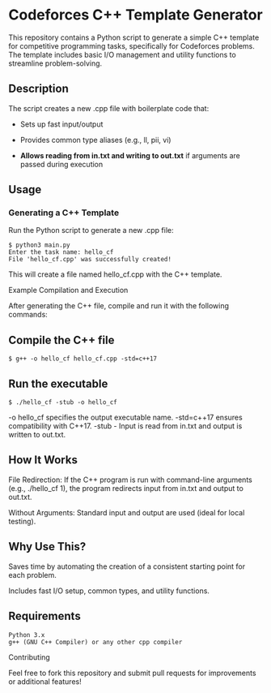 # Codeforces C++ Template Generator

This repository contains a Python script to generate a simple C++ template for competitive programming tasks, specifically for Codeforces problems. The template includes basic I/O management and utility functions to streamline problem-solving.

## Description

The script creates a new .cpp file with boilerplate code that:

* Sets up fast input/output

* Provides common type aliases (e.g., ll, pii, vi)

* **Allows reading from in.txt and writing to out.txt** if arguments are passed during execution

## Usage

### Generating a C++ Template

Run the Python script to generate a new .cpp file:

```
$ python3 main.py
Enter the task name: hello_cf
File 'hello_cf.cpp' was successfully created!
```

This will create a file named hello_cf.cpp with the C++ template.

Example Compilation and Execution

After generating the C++ file, compile and run it with the following commands:

## Compile the C++ file

```
$ g++ -o hello_cf hello_cf.cpp -std=c++17
```


## Run the executable

```
$ ./hello_cf -stub -o hello_cf
```

-o hello_cf specifies the output executable name.
-std=c++17 ensures compatibility with C++17.
-stub - Input is read from in.txt and output is written to out.txt.

## How It Works

File Redirection: If the C++ program is run with command-line arguments (e.g., ./hello_cf 1), the program redirects input from in.txt and output to out.txt.

Without Arguments: Standard input and output are used (ideal for local testing).

## Why Use This?

Saves time by automating the creation of a consistent starting point for each problem.

Includes fast I/O setup, common types, and utility functions.

## Requirements


```
Python 3.x
g++ (GNU C++ Compiler) or any other cpp compiler
```

Contributing

Feel free to fork this repository and submit pull requests for improvements or additional features!

